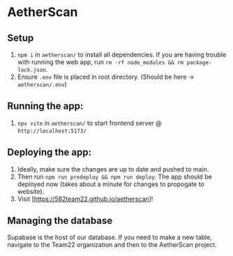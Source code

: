 # AetherScan

## Setup
1. `npm i` in `aetherscan/` to install all dependencies. If you are having trouble with running the web app, run `rm -rf node_modules && rm package-lock.json`.
2. Ensure `.env` file is placed in root directory. (Should be here -> `aetherscan/.env`)

## Running the app:
1. `npx vite` in `aetherscan/` to start frontend server @ `http://localhost:5173/`

## Deploying the app:
1. Ideally, make sure the changes are up to date and pushed to main.
2. Then run `npm run predeploy && npm run deploy`. The app should be deployed now (takes about a minute for changes to propogate to website).
3. Visit [https://582team22.github.io/aetherscan]!

## Managing the database
Supabase is the host of our database. If you need to make a new table, navigate to the Team22 organization and then to the AetherScan project. 
